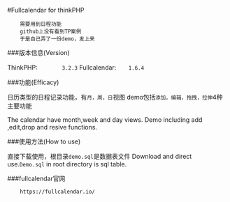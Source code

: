 ﻿#Fullcalendar for thinkPHP

		需要用到日程功能
		github上没有看到TP案例
		于是自己弄了一份demo，发上来

###版本信息(Version)

ThinkPHP:　　　　`3.2.3`
Fullcalendar:　　`1.6.4`

###功能(Efficacy)

日历类型的日程记录功能，有`月，周，日`视图
demo包括`添加，编辑，拖拽，拉伸`4种主要功能

The calendar have month,week and day views.
Demo including add ,edit,drop and resive functions.

###使用方法(How to use)

直接下载使用，根目录`demo.sql`是数据表文件
Download and direct use.`Demo.sql` in root directory is sql table.

###fullcalendar官网

		https://fullcalendar.io/